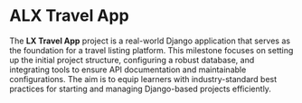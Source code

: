 # ALX Travel App

The **LX Travel App** project is a real-world Django application that serves as
the foundation for a travel listing platform. This milestone focuses on setting
up the initial project structure, configuring a robust database, and integrating
tools to ensure API documentation and maintainable configurations. The aim is to
equip learners with industry-standard best practices for starting and managing
Django-based projects efficiently.
